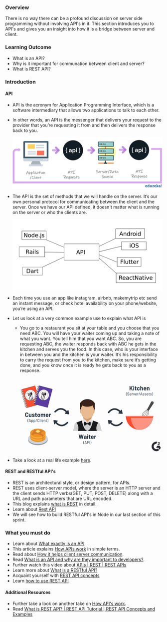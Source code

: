 ### Overview
There is no way there can be a profound discussion on server side programming without involving API's in it. This section introduces you to API's and gives you an insight into how it is a bridge between server and client. 

### Learning Outcome
- What is an API?
- Why is it important for communation between client and server?
- What is REST API?

### Introduction
#### API
- API is the acronym for Application Programming Interface, which is a software intermediary that allows two applications to talk to each other. 
- In other words, an API is the messenger that delivers your request to the provider that you’re requesting it from and then delivers the response back to you.

    ![](./images/API.png)

- The API is the set of methods that we will handle on the server. It’s our own personal protocol for communicating between the client and the server. Once we have our API defined, it doesn't matter what is running on the server or who the clients are.

    ![](./images/API_1.png)

- Each time you use an app like instagram, airbnb, makemytrip etc send an instant message, or check hotel availability on your phone/website, you’re using an API.
- Let us look at a very common example use to explain what API is 
    - You go to a restaurant you sit at your table and you choose that you need ABC. You will have your waiter coming up and taking a note of what you want. You tell him that you want ABC. So, you are requesting ABC, the waiter responds back with ABC he gets in the kitchen and serves you the food. In this case, who is your interface in between you and the kitchen is your waiter. It’s his responsibility to carry the request from you to the kitchen, make sure it’s getting done, and you know once it is ready he gets back to you as a response.

    ![](./images/API_example.png)

- Take a look at a real life example [here](https://www.mulesoft.com/resources/api/what-is-an-api).

#### REST and RESTful API's
- REST is an architectural style, or design pattern, for APIs.
- REST uses client-server model, where the server is an HTTP server and the client sends HTTP verbs(GET, PUT, POST, DELETE) along with a URL and path parameters that are URL encoded.
- This blog explains [what is REST](https://medium.com/extend/what-is-rest-a-simple-explanation-for-beginners-part-1-introduction-b4a072f8740f) in detail. 
- Learn about [Rest API](https://www.youtube.com/watch?v=qVTAB8Z2VmA)
- We will see how to build RESTful API's in Node in our last section of this sprint.

### What you must do
- Learn about [What exactly is an API](https://www.youtube.com/watch?v=s7wmiS2mSXY).
- This article explains [How APIs work](https://medium.com/@tyteen4a03/how-apis-work-an-analogy-for-dummies-ac6ee1d1671b) in simple terms.
- Read about [How it helps client server communication](https://www.youtube.com/watch?v=B9vPoCOP7oY).
- Read [What is an API and why are they important to developers?](https://medium.com/@mandeepkaur1/what-is-an-api-and-why-are-they-important-to-developers-98ad18d45b93).
- Further watch this video about [APIs | REST | REST APIs](https://www.youtube.com/watch?v=FOZtRzY5x8E)
- Learn more about [What is a RESTful API?](https://www.youtube.com/watch?v=0oXYLzuucwE&list=PL55RiY5tL51q4D-B63KBnygU6opNPFk_q)
- Acquaint yourself with [REST API concepts](https://www.youtube.com/watch?v=7YcW25PHnAA)
- Learn [how to use REST API](https://stackify.com/rest-api-tutorial/)

#### Additional Resources
- Further take a look on another take on [How API's work](https://blogs.mulesoft.com/biz/tech-ramblings-biz/what-are-apis-how-do-apis-work/).
- Read [What is REST API? | REST API Tutorial | REST API Concepts and Examples](https://www.youtube.com/watch?v=rtWH70_MMHM)